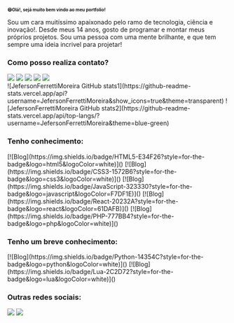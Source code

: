 <!-- TITLE -->
<h1 id="github-title" style="font-size: 10px;">😄Olá!, sejá muito bem vindo ao meu portfolio!</h1>

<!-- DESCRIPTION -->
<section id="description-section">
    <p class="description">
        Sou um cara muitíssimo apaixonado pelo ramo de tecnologia, ciência e inovação!.
        Desde meus 14 anos, gosto de programar e montar meus próprios projetos.
        Sou uma pessoa com uma mente brilhante, e que tem sempre uma ideia incrivel para projetar!
    </p>
    <div class="contacts">
        <h3 class="subtitle">Como posso realiza contato?</h3>
        <img rel="Gmail" src="https://img.shields.io/badge/Gmail-D14836?style=for-the-badge&logo=gmail&logoColor=white">
        <img rel="WhatsApp" src="https://img.shields.io/badge/WhatsApp-25D366?style=for-the-badge&logo=whatsapp&logoColor=white" href="https://api.whatsapp.com/send?phone=5519989437565&text=Ol%C3%A1!%2C%20voc%C3%AA%20que%20veio%20pelo%20GitHub%2C%20esse%20%C3%A9%20meu%20contato%20oficial%20do%20WhatsApp!">
        <img rel="Facebook" src="https://img.shields.io/badge/Facebook-1877F2?style=for-the-badge&logo=facebook&logoColor=white">
        <img rel="Instagram" src="https://img.shields.io/badge/Instagram-E4405F?style=for-the-badge&logo=instagram&logoColor=white">
        <img rel="LinkedIn" src="https://img.shields.io/badge/LinkedIn-0077B5?style=for-the-badge&logo=linkedin&logoColor=white">
    </div>
</section>

<section id="stats-section">
    ![JefersonFerrettiMoreira GitHub stats1](https://github-readme-stats.vercel.app/api?username=JefersonFerrettiMoreira&show_icons=true&theme=transparent)
    ![JefersonFerrettiMoreira GitHub stats2](https://github-readme-stats.vercel.app/api/top-langs/?username=JefersonFerrettiMoreira&theme=blue-green)
</section>

<section class="know-section">
    <h3 class="subtitle">Tenho conhecimento:</h3>
    [![Blog](https://img.shields.io/badge/HTML5-E34F26?style=for-the-badge&logo=html5&logoColor=white)]()
    [![Blog](https://img.shields.io/badge/CSS3-1572B6?style=for-the-badge&logo=css3&logoColor=white)]()
    [![Blog](https://img.shields.io/badge/JavaScript-323330?style=for-the-badge&logo=javascript&logoColor=F7DF1E)]()
    [![Blog](https://img.shields.io/badge/React-20232A?style=for-the-badge&logo=react&logoColor=61DAFB)]()
    [![Blog](https://img.shields.io/badge/PHP-777BB4?style=for-the-badge&logo=php&logoColor=white)]()
    <h3 class="subtitle">Tenho um breve conhecimento:</h3>
    [![Blog](https://img.shields.io/badge/Python-14354C?style=for-the-badge&logo=python&logoColor=white)]()
    [![Blog](https://img.shields.io/badge/Lua-2C2D72?style=for-the-badge&logo=lua&logoColor=white)]()
</section>

<section id="social-media-section">
    <h3 class="subtitle">Outras redes sociais:</h3>
    <img rel="Pinterest" src="https://img.shields.io/badge/Pinterest-%23E60023.svg?&style=for-the-badge&logo=Pinterest&logoColor=white">
    <img rel="Discord" src="https://img.shields.io/badge/Discord-7289DA?style=for-the-badge&logo=discord&logoColor=white">
</section>
